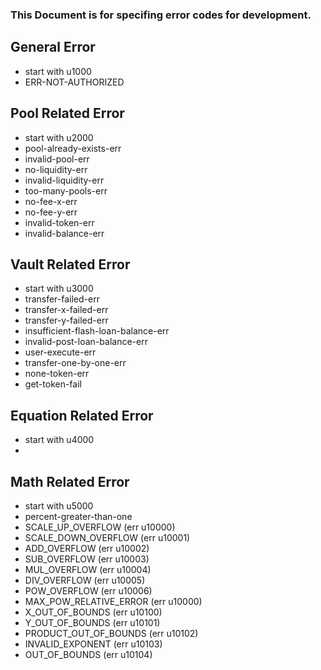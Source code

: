 ### This Document is for specifing error codes for development.

## General Error
 - start with u1000
 - ERR-NOT-AUTHORIZED

## Pool Related Error
 - start with u2000
 - pool-already-exists-err
 - invalid-pool-err
 - no-liquidity-err
 - invalid-liquidity-err
 - too-many-pools-err
 - no-fee-x-err
 - no-fee-y-err
 - invalid-token-err
 - invalid-balance-err
   
## Vault Related Error 
 - start with u3000
 - transfer-failed-err
 - transfer-x-failed-err
 - transfer-y-failed-err
 - insufficient-flash-loan-balance-err 
 - invalid-post-loan-balance-err 
 - user-execute-err
 - transfer-one-by-one-err 
 - none-token-err 
 - get-token-fail 

## Equation Related Error 
 - start with u4000
 - 

## Math Related Error
- start with u5000
- percent-greater-than-one
- SCALE_UP_OVERFLOW (err u10000)
- SCALE_DOWN_OVERFLOW (err u10001)
- ADD_OVERFLOW (err u10002)
- SUB_OVERFLOW (err u10003)
- MUL_OVERFLOW (err u10004)
- DIV_OVERFLOW (err u10005)
- POW_OVERFLOW (err u10006)
- MAX_POW_RELATIVE_ERROR (err u10000)
- X_OUT_OF_BOUNDS (err u10100)
- Y_OUT_OF_BOUNDS (err u10101)
- PRODUCT_OUT_OF_BOUNDS (err u10102)
- INVALID_EXPONENT (err u10103)
- OUT_OF_BOUNDS (err u10104)
